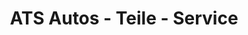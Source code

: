 ---
title: "ATS Autos - Teile - Service"
url: /frohburg/ats-autos-teile-service/
shop: Autowerkstatt
---